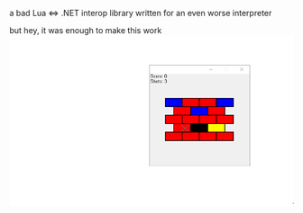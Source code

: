 a bad Lua <=> .NET interop library written for an even worse interpreter

but hey, it was enough to make this work
![](x.gif)